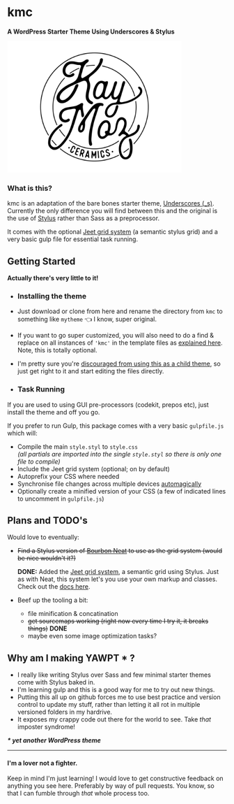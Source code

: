 # kmc

**A WordPress Starter Theme Using Underscores & Stylus**

<img src="screenshot.png" height="auto" width="400" alt="kmc">

### What is this?

kmc is an adaptation of the bare bones starter theme, [Underscores (_s)](http://underscores.me). Currently the only difference you will find between this and the original is the use of [Stylus](https://learnboost.github.io/stylus/) rather than Sass as a preprocessor.

It comes with the optional [Jeet grid system](http://jeet.gs/) (a semantic stylus grid) and a very basic gulp file for essential task running.


## Getting Started

**Actually there's very little to it!**

* ### Installing the theme

 * Just download or clone from here and rename the directory from `kmc` to something like `mytheme` 👈 I know, super original.
 * If you want to go super customized, you will also need to do a find & replace on all instances of `'kmc'` in the template files as [explained here](https://github.com/Automattic/_s#user-content-getting-started). Note, this is totally optional.
 * I'm pretty sure you're [discouraged from using this as a child theme](https://github.com/Automattic/_s#_s), so just get right to it and start editing the files directly.

* ### Task Running

 If you are used to using GUI pre-processors (codekit, prepos etc), just install the theme and off you go.

 If you prefer to run Gulp, this package comes with a very basic `gulpfile.js` which will:

 * Compile the main `style.styl` to `style.css` <br>_(all partials are imported into the single `style.styl` so there is only one file to compile)_
 * Include the Jeet grid system (optional; on by default)
 * Autoprefix your CSS where needed
 * Synchronise file changes across multiple devices [automagically](http://www.browsersync.io/)
 * Optionally create a minified version of your CSS (a few of indicated lines to uncomment in `gulpfile.js`) 

## Plans and TODO's

Would love to eventually:

* <del>Find a Stylus version of [Bourbon Neat](http://neat.bourbon.io/) to use as the grid system (would be nice wouldn't it?)</del>

	**DONE:**
Added the [Jeet grid system](http://jeet.gs/), a semantic grid using Stylus. Just as with Neat, this system let's you use your own markup and classes. Check out the [docs here](http://jeet.gs/).

* Beef up the tooling a bit:
  - file minification & concatination
  - <del>get sourcemaps working (right now every time I try it, it breaks things)</del> **DONE**
  - maybe even some image optimization tasks?

## Why am I making YAWPT * ?

- I really like writing Stylus over Sass and few minimal starter themes come with Stylus baked in.
- I'm learning gulp and this is a good way for me to try out new things.
- Putting this all up on github forces me to use best practice and version control to update my stuff, rather than letting it all rot in multiple versioned folders in my hardrive.
- It exposes my crappy code out there for the world to see. Take _that_ imposter syndrome!

___* yet another WordPress theme___

--------------------

#### I'm a lover not a fighter.

Keep in mind I'm just learning! I would love to get constructive feedback on anything you see here. Preferably by way of pull requests. You know, so that I can fumble through _that_ whole process too.